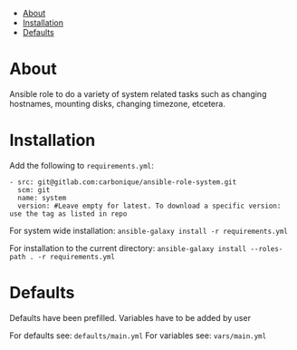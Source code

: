 - [About](#about)
- [Installation](#installation)
- [Defaults](#defaults)

# About

Ansible role to do a variety of system related tasks such as changing hostnames, mounting disks, changing timezone, etcetera.

# Installation

Add the following to `requirements.yml`:

```
- src: git@gitlab.com:carbonique/ansible-role-system.git
  scm: git
  name: system
  version: #Leave empty for latest. To download a specific version: use the tag as listed in repo
```

For system wide installation:
`ansible-galaxy install -r requirements.yml`

For installation to the current directory:
`ansible-galaxy install --roles-path . -r requirements.yml`

# Defaults

Defaults have been prefilled. Variables have to be added by user

For defaults see: `defaults/main.yml`
For variables see: `vars/main.yml`